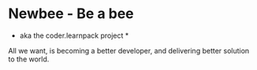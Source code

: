 # Newbee - Be a bee #
* aka the coder.learnpack project *

All we want, is becoming a better developer, and delivering better solution to the world.
